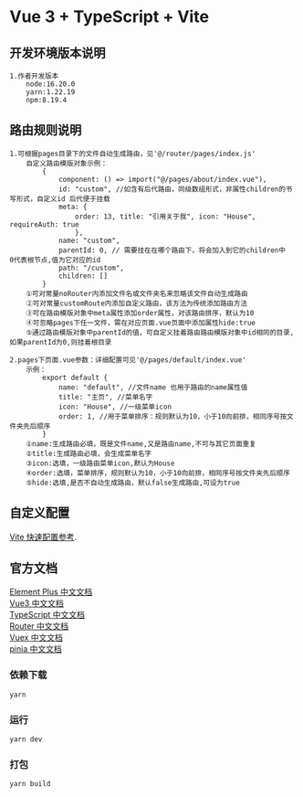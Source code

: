 # Vue 3 + TypeScript + Vite

## 开发环境版本说明
    1.作者开发版本
        node:16.20.0
        yarn:1.22.19
        npm:8.19.4

## 路由规则说明
    1.可根据pages目录下的文件自动生成路由，见'@/router/pages/index.js'
        自定义路由模版对象示例：
            {
                component: () => import("@/pages/about/index.vue"),
                id: "custom", //如含有后代路由，同级数组形式，非属性children的书写形式，自定义id 后代便于挂载
                meta: { 
                    order: 13, title: "引用关于我", icon: "House", requireAuth: true 
                    },
                name: "custom",
                parentId: 0, // 需要挂在在哪个路由下，将会加入到它的children中  0代表根节点,值为它对应的id
                path: "/custom",
                children: []
            }
        ①可对常量noRouter内添加文件名或文件夹名来忽略该文件自动生成路由
        ②可对常量customRoute内添加自定义路由，该方法为传统添加路由方法
        ③可在路由模版对象中meta属性添加order属性，对该路由排序，默认为10
        ④可忽略pages下任一文件，需在对应页面.vue页面中添加属性hide:true
        ⑤通过路由模版对象中parentId的值，可自定义挂着路由路由模版对象中id相同的目录,如果parentId为0,则挂着根目录
        
    2.pages下页面.vue参数：详细配置可见'@/pages/default/index.vue'
        示例：
            export default {
                name: "default", //文件name 也用于路由的name属性值
                title: "主页", //菜单名字
                icon: "House", //一级菜单icon
                order: 1, //用于菜单排序：规则默认为10，小于10向前排，相同序号按文件夹先后顺序
            }
        ①name:生成路由必填，既是文件name,又是路由name,不可与其它页面重复
        ②title:生成路由必填，会生成菜单名字
        ③icon:选填，一级路由菜单icon,默认为House
        ④order:选填，菜单排序，规则默认为10，小于10向前排，相同序号按文件夹先后顺序
        ⑤hide:选填,是否不自动生成路由，默认false生成路由,可设为true

## 自定义配置
 [Vite 快速配置参考](https://cn.vitejs.dev/config/).

 ## 官方文档
 [Element Plus 中文文档](https://element-plus.gitee.io/zh-CN/)  
 [Vue3 中文文档](https://cn.vuejs.org/)  
 [TypeScript 中文文档](https://www.tslang.cn/)  
 [Router 中文文档](https://router.vuejs.org/zh/)  
 [Vuex 中文文档](https://vuex.vuejs.org/zh/)  
 [pinia 中文文档](https://pinia.web3doc.top/)  

### 依赖下载

```sh
yarn
```

### 运行

```sh
yarn dev
```

### 打包

```sh
yarn build
```


